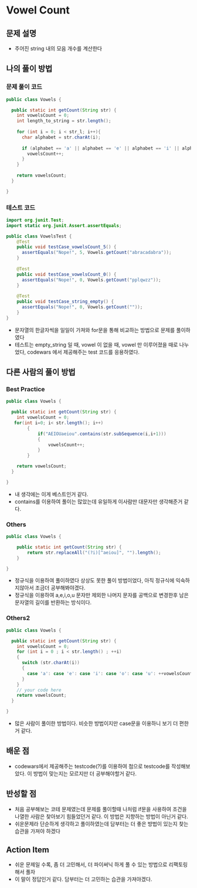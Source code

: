 # Vowel Count

## 문제 설명

*   주어진 string 내의 모음 개수를 계산한다

## 나의 풀이 방법

### 문제 풀이 코드
```java
public class Vowels {

  public static int getCount(String str) {
    int vowelsCount = 0;
    int length_to_string = str.length();
    
    for (int i = 0; i < str_l; i++){
      char alphabet = str.charAt(i);
      
      if (alphabet == 'a' || alphabet == 'e' || alphabet == 'i' || alphabet == 'o' || alphabet == 'u'){
        vowelsCount++;
      }
    }
    
    return vowelsCount;
  }

}

```

### 테스트 코드
```java
import org.junit.Test;
import static org.junit.Assert.assertEquals;

public class VowelsTest {
    @Test
    public void testCase_vowelsCount_5() {
      assertEquals("Nope!", 5, Vowels.getCount("abracadabra"));
    }
    
    @Test
    public void testCase_vowelsCount_0() {
      assertEquals("Nope!", 0, Vowels.getCount("pplqwzz"));
    }
  
    @Test
    public void testCase_string_empty() {
      assertEquals("Nope!", 0, Vowels.getCount(""));
    }
}
```

*   문자열의 한글자씩을 일일이 가져와 for문을 통해 비교하는 방법으로 문제를 풀이하였다
*   테스트는 empty_string 일 때, vowel 이 없을 때, vowel 만 이루어졌을 때로 나누었다, codewars 에서 제공해주는 test 코드를 응용하였다.

## 다른 사람의 풀이 방법

### Best Practice

```java
public class Vowels {

  public static int getCount(String str) {
    int vowelsCount = 0;
   for(int i=0; i< str.length(); i++)
        {
            if("AEIOUaeiou".contains(str.subSequence(i,i+1)))
            {
                vowelsCount++;
            }
        }

    return vowelsCount;
  }

}
```

* 내 생각에는 이게 베스트인거 같다.
* contains를 이용하여 풀이는 많았는데 유일하게 이사람만 대문자만 생각해준거 같다.

### Others

```java
public class Vowels {

    public static int getCount(String str) {
        return str.replaceAll("(?i)[^aeiou]", "").length();
    }

}
```

*  정규식을 이용하여 풀이하였다 상상도 못한 풀이 방법이었다, 아직 정규식에 익숙하지않아서 조금더 공부해봐야겠다.
*  정규식을 이용하여 a,e,i,o,u 문자만 제외한 나머지 문자를 공백으로 변경한후 남은 문자열의 길이를 반환하는 방식이다.

### Others2

```java
public class Vowels {

  public static int getCount(String str) {
    int vowelsCount = 0;
    for (int i = 0 ; i < str.length() ; ++i)
    {
      switch (str.charAt(i))
      {
        case 'a': case 'e': case 'i': case 'o': case 'u': ++vowelsCount; break;
      }
    }
    // your code here
    return vowelsCount;
  }

}
```

*  많은 사람이 풀이한 방법이다. 비슷한 방법이지만 case문을 이용하니 보기 더 편한거 같다.

## 배운 점

*  codewars에서 제공해주는 testcode(?)를 이용하여 첨으로 testcode를 작성해보았다. 이 방법이 맞는지는 모르지만 더 공부해야할거 같다.

## 반성할 점

*  처음 공부해보는 코테 문제였는데 문제를 풀이할때 나처럼 if문을 사용하여 조건을 나열한 사람은 찾아보기 힘들었던거 같다. 이 방법은 지향하는 방법이 아닌거 같다.
*  쉬운문제라 단순하게 생각하고 풀이하였는데 담부터는 더 좋은 방법이 있는지 찾는 습관을 가져야 하겠다

## Action Item

*  쉬운 문제일 수록, 좀 더 고민해서, 더 파이써닉 하게 풀 수 있는 방법으로 리팩토링 해서 풀자
*  이 말이 정답인거 같다. 담부터는 더 고민하는 습관을 가져야겠다.
